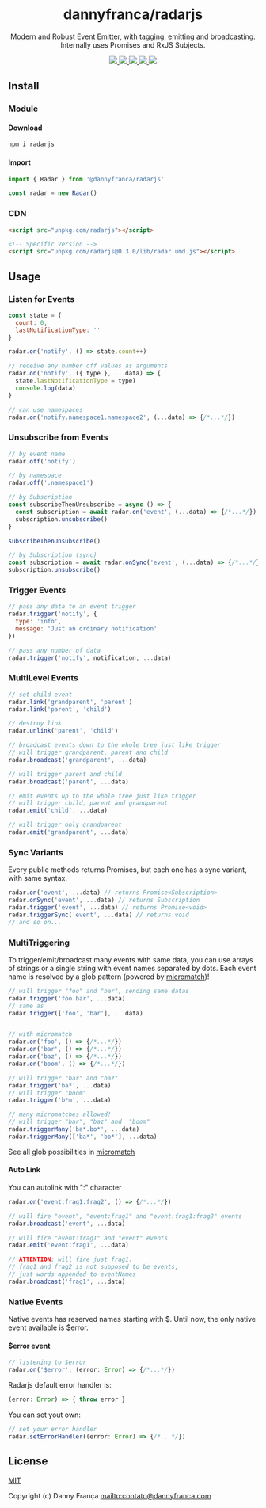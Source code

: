 <h1 align="center">dannyfranca/radarjs</h1>
<p align="center">Modern and Robust Event Emitter, with tagging, emitting and broadcasting. Internally uses Promises and RxJS Subjects.</p>
<p align="center">

<a href="https://npmjs.com/package/@dannyfranca/radarjs" target="_blank">
    <img src="https://img.shields.io/npm/dt/@dannyfranca/radarjs.svg?style=flat-square&logo=npm" />
</a>

<a href="https://npmjs.com/package/@dannyfranca/radarjs" target="_blank">
    <img src="https://img.shields.io/npm/v/@dannyfranca/radarjs/latest.svg?style=flat-square&logo=npm" />
</a>

<a href="https://travis-ci.com/dannyfranca/radarjs" target="_blank">
    <img src="https://img.shields.io/travis/dannyfranca/radarjs?style=flat-square&logo=travis" />
</a>

<a href="https://codecov.io/gh/dannyfranca/radarjs" target="_blank">
    <img src="https://img.shields.io/codecov/c/github/dannyfranca/radarjs?style=flat-square&logo=codecov" />
</a>

<a href="https://david-dm.org/dannyfranca/radarjs" target="_blank">
    <img src="https://david-dm.org/dannyfranca/radarjs/status.svg?style=flat-square" />
</a>

</p>

## Install

### Module

#### Download

```bash
npm i radarjs
```

#### Import

```js
import { Radar } from '@dannyfranca/radarjs'

const radar = new Radar()
```

### CDN

```html
<script src="unpkg.com/radarjs"></script>

<!-- Specific Version -->
<script src="unpkg.com/radarjs@0.3.0/lib/radar.umd.js"></script>
```

## Usage

### Listen for Events

```js
const state = {
  count: 0,
  lastNotificationType: ''
}

radar.on('notify', () => state.count++)

// receive any number off values as arguments
radar.on('notify', ({ type }, ...data) => {
  state.lastNotificationType = type)
  console.log(data)
}

// can use namespaces
radar.on('notify.namespace1.namespace2', (...data) => {/*...*/})
```

### Unsubscribe from Events

```js
// by event name
radar.off('notify')

// by namespace
radar.off('.namespace1')

// by Subscription
const subscribeThenUnsubscribe = async () => {
  const subscription = await radar.on('event', (...data) => {/*...*/})
  subscription.unsubscribe()
}

subscribeThenUnsubscribe()

// by Subscription (sync)
const subscription = await radar.onSync('event', (...data) => {/*...*/})
subscription.unsubscribe()
```

### Trigger Events

```js
// pass any data to an event trigger
radar.trigger('notify', {
  type: 'info',
  message: 'Just an ordinary notification'
})

// pass any number of data
radar.trigger('notify', notification, ...data)
```

### MultiLevel Events

```js
// set child event
radar.link('grandparent', 'parent')
radar.link('parent', 'child')

// destroy link
radar.unlink('parent', 'child')

// broadcast events down to the whole tree just like trigger
// will trigger grandparent, parent and child
radar.broadcast('grandparent', ...data)

// will trigger parent and child
radar.broadcast('parent', ...data)

// emit events up to the whole tree just like trigger
// will trigger child, parent and grandparent
radar.emit('child', ...data)

// will trigger only grandparent
radar.emit('grandparent', ...data)
```

### Sync Variants

Every public methods returns Promises, but each one has a sync variant, with same syntax.

```js
radar.on('event', ...data) // returns Promise<Subscription>
radar.onSync('event', ...data) // returns Subscription
radar.trigger('event', ...data) // returns Promise<void>
radar.triggerSync('event', ...data) // returns void
// and so on...
```

### MultiTriggering

To trigger/emit/broadcast many events with same data, you can use arrays of strings or a single string with event names separated by dots. Each event name is resolved by a glob pattern (powered by [micromatch](https://github.com/micromatch/micromatch))!

```js
// will trigger "foo" and "bar", sending same datas
radar.trigger('foo.bar', ...data)
// same as
radar.trigger(['foo', 'bar'], ...data)


// with micromatch
radar.on('foo', () => {/*...*/})
radar.on('bar', () => {/*...*/})
radar.on('baz', () => {/*...*/})
radar.on('boom', () => {/*...*/})

// will trigger "bar" and "baz"
radar.trigger('ba*', ...data) 
// will trigger "boom"
radar.trigger('b*m', ...data)

// many micromatches allowed!
// will trigger "bar", "baz" and  "boom"
radar.triggerMany('ba*.bo*', ...data)
radar.triggerMany(['ba*', 'bo*'], ...data)
```

See all glob possibilities in [micromatch](https://github.com/micromatch/micromatch)

#### Auto Link

You can autolink with ":" character

```js
radar.on('event:frag1:frag2', () => {/*...*/})

// will fire "event", "event:frag1" and "event:frag1:frag2" events
radar.broadcast('event', ...data)

// will fire "event:frag1" and "event" events
radar.emit('event:frag1', ...data)

// ATTENTION: will fire just frag1.
// frag1 and frag2 is not supposed to be events,
// just words appended to eventNames
radar.broadcast('frag1', ...data)
```

### Native Events

Native events has reserved names starting with $. Until now, the only native event available is $error.

#### $error event

```typescript
// listening to $error
radar.on('$error', (error: Error) => {/*...*/})
```

Radarjs default error handler is:

```typescript
(error: Error) => { throw error }
```

You can set yout own:

```typescript
// set your error handler
radar.setErrorHandler((error: Error) => {/*...*/})
```

## License

[MIT](./LICENSE)

Copyright (c) Danny França <mailto:contato@dannyfranca.com>
